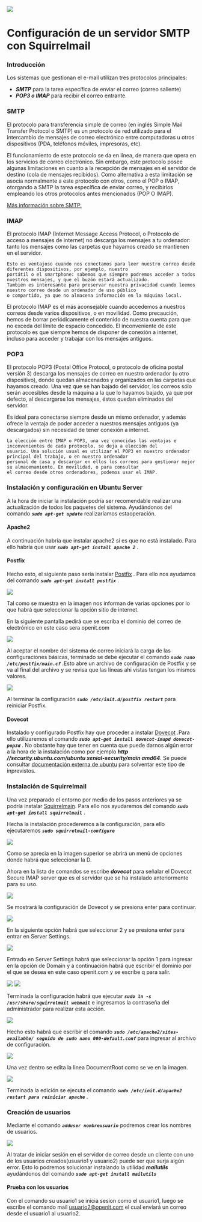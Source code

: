 ![](imagenes/logo.png)

# Configuración de un servidor SMTP con Squirrelmail

### Introducción
Los sistemas que gestionan el e-mail utilizan tres protocolos principales:

* ***SMTP*** para la tarea específica de enviar el correo (correo saliente)
* ***POP3 o IMAP*** para recibir el correo entrante.



### SMTP

El protocolo para transferencia simple de correo (en inglés Simple Mail Transfer Protocol o SMTP) es un protocolo de red
utilizado para el intercambio de mensajes de correo electrónico entre computadoras u otros dispositivos (PDA, teléfonos 
móviles, impresoras, etc). 

El funcionamiento de este protocolo se da en línea, de manera que opera en los servicios de correo electrónico. 
Sin embargo, este protocolo posee algunas limitaciones en cuanto a la recepción de mensajes en el servidor de destino 
(cola de mensajes recibidos). Como alternativa a esta limitación se asocia normalmente a este protocolo con otros, como 
el POP o IMAP, otorgando a SMTP la tarea específica de enviar correo, y recibirlos empleando los otros protocolos antes 
mencionados (POP O IMAP). 

[Más información sobre SMTP.](https://es.wikipedia.org/wiki/Protocolo_para_transferencia_simple_de_correo)
 
### IMAP

El protocolo IMAP (Internet Message Access Protocol, o Protocolo de acceso a mensajes de internet) no descarga los 
mensajes a tu ordenador: tanto los mensajes como las carpetas que hayamos creado se mantienen en el servidor.
    
    Esto es ventajoso cuando nos conectamos para leer nuestro correo desde diferentes dispositivos, por ejemplo, nuestro
    portátil o el smartphone: sabemos que siempre podremos acceder a todos nuestros mensajes, y que el buzón estará actualizado.
    También es interesante para preservar nuestra privacidad cuando leemos nuestro correo desde un ordenador de uso público 
    o compartido, ya que no almacena información en la máquina local.

El protocolo IMAP es el más aconsejable cuando accedemos a nuestros correos desde varios dispositivos, o en movilidad.
Como precaución, hemos de borrar periódicamente el contenido de nuestra cuenta para que no exceda del límite de espacio 
concedido. El inconveniente de este protocolo es que siempre hemos de disponer de conexión a internet, incluso para 
acceder y trabajar con los mensajes antiguos.

### POP3

El protocolo POP3 (Postal Office Protocol, o protocolo de oficina postal versión 3) descarga los mensajes de correo en 
nuestro ordenador (u otro dispositivo), donde quedan almacenados y organizados en las carpetas que hayamos creado. 
Una vez que se han bajado del servidor, los correos sólo serán accesibles desde la máquina a la que lo hayamos bajado, 
ya que por defecto, al descargarse los mensajes, éstos quedan eliminados del servidor.

Es ideal para conectarse siempre desde un mismo ordenador, y además ofrece la ventaja de poder acceder a nuestros mensajes 
antiguos (ya descargados) sin necesidad de tener conexión a internet.

    La elección entre IMAP o POP3, una vez conocidas las ventajas e inconvenientes de cada protocolo, se deja a elección del 
    usuario. Una solución usual es utilizar el POP3 en nuestro ordenador principal del trabajo, o en nuestro ordenador 
    personal de casa y descargar en ellos los correos para gestionar mejor su almacenamiento. En movilidad, o para consultar 
    el correo desde otros ordenadores, podemos usar el IMAP.

### Instalación y configuración en Ubuntu Server

A la hora de iniciar la instalación podría ser recomendable realizar una actualización de todos los paquetes del sistema.
Ayudándonos del comando ***`sudo apt-get update`*** realizaríamos estaoperación.

#### Apache2
A continuación habría que instalar apache2 si es que no está instalado. Para ello habría que usar ***`sudo apt-get install apache 2`*** .

#### Postfix

Hecho esto, el siguiente paso sería instalar [Postfix](https://es.wikipedia.org/wiki/Postfix) .
Para ello nos ayudamos del comando ***`sudo apt-get install postfix`*** .

![](imagenes/postfix.PNG)

Tal como se muestra en la imagen nos informan de varias opciones por lo que habrá que seleccionar la opción sitio de internet.

En la siguiente pantalla pedirá que se escriba el dominio del correo de electrónico en este caso sera openit.com

![](imagenes/postfix2.PNG)

Al aceptar el nombre del sistema de correo iniciará la carga de las configuraciones básicas, terminado se debe ejecutar
el comando ***`sudo nano /etc/postfix/main.cf`*** .Esto abre un archivo de configuración de Postfix y se va al final 
del archivo y se revisa que las líneas ahi vistas tengan los mismos valores.

![](imagenes/postfix3.PNG)

Al terminar la configuración ***`sudo /etc/init.d/postfix restart`*** para reiniciar Postfix.

#### Dovecot

Instalado y configurado Postfix hay que proceder a instalar [Dovecot](https://www.dovecot.org/) .Para ello utilizaremos 
el comando ***`sudo apt-get install dovecot-imapd dovecot-pop3d`*** . No obstante hay que tener en cuenta que puede darnos algún error a la hora
de la instalación como por ejemplo ***http //security.ubuntu.com/ubuntu xenial-security/main amd64***. Se puede consultar
[documentación externa de ubuntu](https://ubuntuforums.org/showthread.php?t=2377056) para solventar este tipo de inprevistos.


### Instalación de Squirrelmail

Una vez preparado el entorno por medio de los pasos anteriores ya se podría instalar [Squirrelmain](http://squirrelmail.org/).
Para ello nos ayudaremos del comando ***`sudo apt-get install squirrelmail`*** .

Hecha la instalación procederemos a la configuración, para ello ejecutaremos ***`sudo squirrelmail-configure`***

![](imagenes/squirrelmailConfigure.PNG)

Como se aprecia en la imagen superior se abrirá un menú de opciones donde habrá que seleccionar la D.

Ahora en la lista de comandos se escribe ***dovecot*** para señalar el Dovecot Secure IMAP server que es el servidor que
se ha instalado anteriormente para su uso.

![](imagenes/seleccionDovecot.PNG)

Se mostrará la configuración de Dovecot y se presiona enter para continuar.

![](imagenes/enterDovecot.PNG)

En la siguiente opción habrá que seleccionar 2 y se presiona enter para entrar en Server Settings.

![](imagenes/2.PNG)

Entrado en Server Settings habrá que seleccionar la opción 1 para ingresar en la opción de Domain y a continuación habrá
que escribir el dominio por el que se desea en este caso openit.com y se escribe q para salir.

![](imagenes/serverSettings.PNG)
![](imagenes/edit1.PNG)

Terminada la configuración habrá que ejecutar ***`sudo ln -s /usr/share/squirrelmail webmail`*** e ingresamos la contraseña del 
administrador para realizar esta acción.

![](imagenes/share.PNG)

Hecho esto habrá que escribir el comando ***`sudo /etc/apache2/sites-available/ seguido de sudo nano 000-default.conf`*** 
para ingresar al archivo de configuración.

![](imagenes/archivoConfig.PNG)

Una vez dentro se edita la linea DocumentRoot como se ve en la imagen.

![](imagenes/documentRoot.PNG)

Terminada la edición se ejecuta el comando ***`sudo /etc/init.d/apache2 restart para reiniciar apache`*** .


### Creación de usuarios

Mediante el comando ***`adduser nombreusuario`*** podremos crear los nombres de usuarios.

![](imagenes/usuario1.PNG)

Al tratar de iniciar sesión en el servidor de correo desde un cliente con uno de los usuarios creados(usuario1 y usuario2) 
puede ser que surja algún error. Esto lo podremos solucionar instalando la utilidad ***mailutils*** ayudándonos del comando
***`sudo apt-get install mailutils`***

#### Prueba con los usuarios

Con el comando su usuario1 se inicia sesion como el usuario1, luego se escribe el comando mail usuario2@openit.com el 
cual enviará un correo desde el usuario1 al usuario2.


